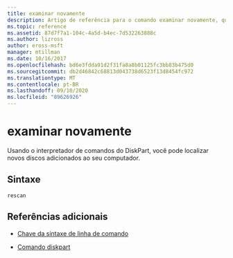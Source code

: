 ```yaml
---
title: examinar novamente
description: Artigo de referência para o comando examinar novamente, que localiza novos discos adicionados ao computador.
ms.topic: reference
ms.assetid: 87d7f7a1-104c-4a5d-b4ec-7d532263888c
ms.author: lizross
author: eross-msft
manager: mtillman
ms.date: 10/16/2017
ms.openlocfilehash: bd6e3fdda91d2f31fa8a8b01125fc3bb83b475d0
ms.sourcegitcommit: db2d46842c68813d043738d6523f13d8454fc972
ms.translationtype: MT
ms.contentlocale: pt-BR
ms.lasthandoff: 09/10/2020
ms.locfileid: "89626926"
---
```

# <a name="rescan"></a>examinar novamente

Usando o interpretador de comandos do DiskPart, você pode localizar novos discos adicionados ao seu computador.

## <a name="syntax"></a>Sintaxe

```
rescan
```

## <a name="additional-references"></a>Referências adicionais

- [Chave da sintaxe de linha de comando](command-line-syntax-key.md)

- [Comando diskpart](diskpart.md)
